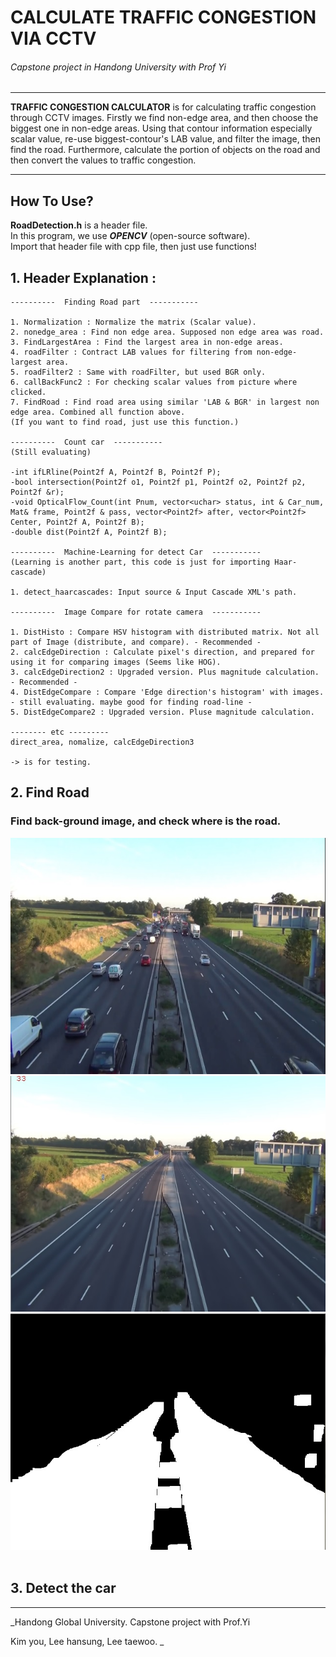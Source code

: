 # CALCULATE TRAFFIC CONGESTION VIA CCTV
###### Capstone project in Handong University with Prof Yi

- - - -  

**TRAFFIC CONGESTION CALCULATOR** is for calculating traffic congestion through CCTV images. Firstly we find non-edge area, and then choose the biggest one in non-edge areas. Using that contour information especially scalar value, re-use biggest-contour's LAB value, and filter the image, then find the road. Furthermore, calculate the portion of objects on the road and then convert the values to traffic congestion.

- - - -

## How To Use?

__RoadDetection.h__ is a header file.  
In this program, we use ***OPENCV*** (open-source software).   
Import that header file with cpp file, then just use functions!  


## 1. Header Explanation :

```
----------  Finding Road part  -----------

1. Normalization : Normalize the matrix (Scalar value).
2. nonedge_area : Find non edge area. Supposed non edge area was road.
3. FindLargestArea : Find the largest area in non-edge areas.
4. roadFilter : Contract LAB values for filtering from non-edge-largest area.
5. roadFilter2 : Same with roadFilter, but used BGR only.
6. callBackFunc2 : For checking scalar values from picture where clicked.
7. FindRoad : Find road area using similar 'LAB & BGR' in largest non edge area. Combined all function above.
(If you want to find road, just use this function.)

----------  Count car  -----------
(Still evaluating)

-int ifLRline(Point2f A, Point2f B, Point2f P);
-bool intersection(Point2f o1, Point2f p1, Point2f o2, Point2f p2, Point2f &r);
-void OpticalFlow_Count(int Pnum, vector<uchar> status, int & Car_num, Mat& frame, Point2f & pass, vector<Point2f> after, vector<Point2f> Center, Point2f A, Point2f B);
-double dist(Point2f A, Point2f B);

----------  Machine-Learning for detect Car  -----------
(Learning is another part, this code is just for importing Haar-cascade)

1. detect_haarcascades: Input source & Input Cascade XML's path.

----------  Image Compare for rotate camera  -----------

1. DistHisto : Compare HSV histogram with distributed matrix. Not all part of Image (distribute, and compare). - Recommended -
2. calcEdgeDirection : Calculate pixel's direction, and prepared for using it for comparing images (Seems like HOG).
3. calcEdgeDirection2 : Upgraded version. Plus magnitude calculation. - Recommended - 
4. DistEdgeCompare : Compare 'Edge direction's histogram' with images. - still evaluating. maybe good for finding road-line -
5. DistEdgeCompare2 : Upgraded version. Pluse magnitude calculation.

-------- etc ---------
direct_area, nomalize, calcEdgeDirection3

-> is for testing.

```   
## 2. Find Road
### Find back-ground image, and check where is the road.
![Original](Image/Original.jpg) ![Background](Image/Background.jpg) ![Road](Image/Road_mask.jpg)   

## 3. Detect the car





  
- - - - 

 
_Handong Global University. Capstone project with Prof.Yi  

Kim you, Lee hansung, Lee taewoo.
_
